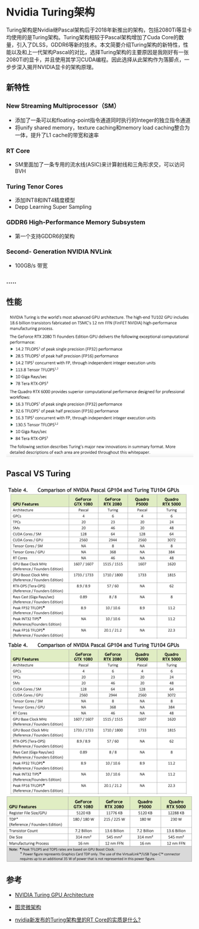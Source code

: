 # Nvidia Turing架构

Turing架构是Nvidia继Pascal架构后于2018年新推出的架构，包括2080Ti等显卡均使用的是Turing架构。Turing架构相较于Pascal架构增加了Cuda Core的数量，引入了DLSS，GDDR6等新的技术。本文简要介绍Turing架构的新特性，性能以及和上一代架构Pascal的对比，选择Turing架构的主要原因是我刚好有一张2080Ti的显卡，并且使用其学习CUDA编程。因此选择从此架构作为落脚点，一步步深入揭开NVIDIA显卡的架构原理。

## 新特性

### New Streaming Multiprocessor（SM）

* 添加了一条可以和floating-point指令通道同时执行的Integer的独立指令通道
* 将unify shared memory，texture caching和memory load caching整合为一体，提升了L1 cache的带宽和速率

### RT Core

* SM里面加了一条专用的流水线(ASIC)来计算射线和三角形求交，可以访问BVH

### Turing Tenor Cores

* 添加INT8和INT4精度模型
* Depp Learning Super Sampling

### GDDR6 High-Performance Memory Subsystem

* 第一个支持GDDR6的架构

### Second- Generation NVIDIA NVLink

* 100GB/s 带宽

### .....

## 性能
<img src="https://raw.githubusercontent.com/Daydream0929/daydream0929.github.io/master/_screenshots/image-20240128003001206.png"/>

## Pascal VS Turing

<img src="https://raw.githubusercontent.com/Daydream0929/daydream0929.github.io/master/_screenshots/image-20240128002634916.png"/>

<img src="https://raw.githubusercontent.com/Daydream0929/daydream0929.github.io/master/_screenshots/image-20240128002634916.png"/>

<img src="https://raw.githubusercontent.com/Daydream0929/daydream0929.github.io/master/_screenshots/image-20240128002737478.png"/>


## 参考

* [NVIDIA Turing GPU Architecture](https://images.nvidia.com/aem-dam/en-zz/Solutions/design-visualization/technologies/turing-architecture/NVIDIA-Turing-Architecture-Whitepaper.pdf)
* [图灵微架构](https://zh.wikipedia.org/wiki/图灵微架构)

* [nvidia新发布的Turing架构里的RT Core的实质是什么?](https://www.zhihu.com/question/290167656/answer/470311731)